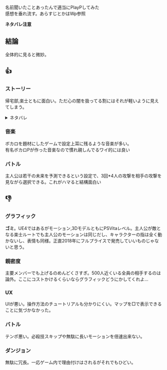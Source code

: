 名前聞いたことあったんで適当にPlayPしてみた<br>感想を垂れ流す。あらすじとかはWp参照

**ネタバレ注意**

## 結論

全体的に見ると微妙。

## 👍

### ストーリー

帰宅部,楽士ともに面白い。ただ心の闇を扱ってる割にはそれが軽いように見えてしまう。

<details>
<summary>ネタバレ</summary>
帰宅部はまあ予想通り。ただ、全体を通してソーン(棗)が暴れただけのような気もする<br>
楽士ルートは絶望でいい。<br>正直こっちのルートを正史に取ったほうがゲームとしては面白い気がする
最後の罵倒も好き
</details>

<div>
<summary></summary>
</div>

### 音楽

ボカロを題材にしたゲームで設定上耳に残るような音楽が多い。<br>有名ボカロPが作った音楽なので慣れ親しんでるワイ的には良い

### バトル

主人公は若干の未来を予測できるという設定で、3回*4人の攻撃を相手の攻撃を見ながら選択できる。これがハマると結構面白い

## 👎

### グラフィック

**ゴミ**。UE4ではあるがモーション,3DモデルともにPSVitaレベル。主人公が敵となる楽士ルートでも主人公のモーションは同じだし、キャラクターの指は全く動かないし、表情も同様。正直2018年にフルプライスで発売していいものじゃないと思う。

### 親密度

主要メンバーでも上げるのめんどくさすぎ。500人近くいる全員の相手するのは論外。ここにコストかけるくらいならグラフィックどうにかしてくれよ…

### UX

UIが悪い。操作方法のチュートリアルも分かりにくい。マップを□で表示できることに気づかなかった。

### バトル

テンポ悪い。必殺技スキップや無駄に長いモーションを倍速出来ない。

### ダンジョン

無駄に冗長。一応ゲーム内で理由付けはされるがそれでもひどい。
